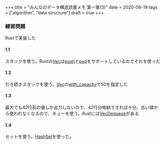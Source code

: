 +++
title = "みんなのデータ構造読書メモ 第一章(3)"
date = 2020-08-19
tags = ["algorithm", "data structure"]
draft = true
+++

### 練習問題
Rustで実装した
#### 1.1
スタックを使う。Rustの[Vec](https://doc.rust-lang.org/std/vec/struct.Vec.html)は[push](https://doc.rust-lang.org/std/vec/struct.Vec.html#method.push)と[pop](https://doc.rust-lang.org/std/vec/struct.Vec.html#method.pop)をサポートしているのでそれを使った
<!-- more -->
#### 1.2
引き続きスタックを使う。[Vec](https://doc.rust-lang.org/std/vec/struct.Vec.html)の[with_capacity](https://doc.rust-lang.org/std/vec/struct.Vec.html#method.with_capacity)で50を指定した
#### 1.3
最大でも42行前の値しか出力しないので、42行分格納できれば十分。古い値から使われなくなるので、キューを使う。Rustには[VecDequeue](https://doc.rust-lang.org/std/collections/struct.VecDeque.html)がある
#### 1.4
セットを使う。[HashSet](https://doc.rust-lang.org/std/collections/struct.HashSet.html)を使った。
